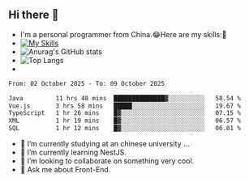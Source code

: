 ## Hi there 👋
- I'm a personal programmer from China.😂Here are my skills:🤔
- [![My Skills](https://skillicons.dev/icons?i=js,html,css,vue,typescript,java,golang)](https://skillicons.dev)
- ![Anurag's GitHub stats](https://github-readme-stats.vercel.app/api?username=FluffyChi-Xing&count_private=true&show_icons=true&theme=radical)
- ![Top Langs](https://github-readme-stats.vercel.app/api/top-langs/?username=FluffyChi-Xing)
- <!--START_SECTION:waka-->

```txt
From: 02 October 2025 - To: 09 October 2025

Java         11 hrs 48 mins  ██████████████▓░░░░░░░░░░   58.54 %
Vue.js       3 hrs 58 mins   █████░░░░░░░░░░░░░░░░░░░░   19.67 %
TypeScript   1 hr 26 mins    █▓░░░░░░░░░░░░░░░░░░░░░░░   07.15 %
XML          1 hr 19 mins    █▓░░░░░░░░░░░░░░░░░░░░░░░   06.57 %
SQL          1 hr 12 mins    █▓░░░░░░░░░░░░░░░░░░░░░░░   06.01 %
```

<!--END_SECTION:waka-->
- 🔭 I’m currently studying at an chinese university ...
- 🌱 I’m currently learning NestJS.
- 👯 I’m looking to collaborate on something very cool.
- 💬 Ask me about Front-End.
